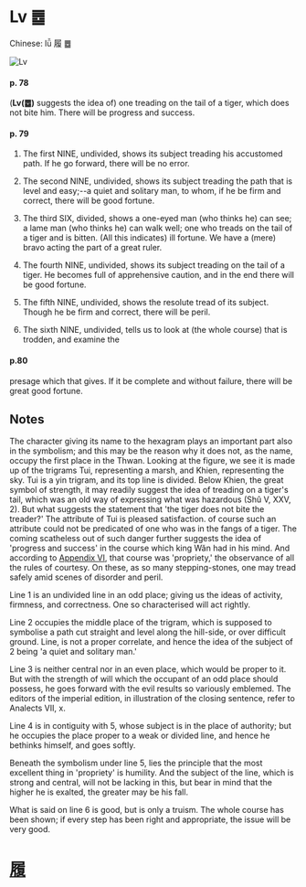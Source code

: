 # Lv ䷉

Chinese: lǚ 履 ䷉

![Lv](https://88o.io/wp-content/uploads/2018/09/10-e5b1a5lv.jpg)

#### p. 78

(**Lv(䷉)** suggests the idea of) one treading on the tail of a tiger, which does not bite him. There will be progress and success.

#### p. 79

1. The first NINE, undivided, shows its subject treading his accustomed path. If he go forward, there will be no error.

2. The second NINE, undivided, shows its subject treading the path that is level and easy;--a quiet and solitary man, to whom, if he be firm and correct, there will be good fortune.

3. The third SIX, divided, shows a one-eyed man (who thinks he) can see; a lame man (who thinks he) can walk well; one who treads on the tail of a tiger and is bitten. (All this indicates) ill fortune. We have a (mere) bravo acting the part of a great ruler.

4. The fourth NINE, undivided, shows its subject treading on the tail of a tiger. He becomes full of apprehensive caution, and in the end there will be good fortune.

5. The fifth NINE, undivided, shows the resolute tread of its subject. Though he be firm and correct, there will be peril.

6. The sixth NINE, undivided, tells us to look at (the whole course) that is trodden, and examine the

#### p.80

presage which that gives. If it be complete and without failure, there will be great good fortune.

## Notes

The character giving its name to the hexagram plays an important part also in the symbolism; and this may be the reason why it does not, as the name, occupy the first place in the Thwan. Looking at the figure, we see it is made up of the trigrams Tui, representing a marsh, and Khien, representing the sky. Tui is a yin trigram, and its top line is divided. Below Khien, the great symbol of strength, it may readily suggest the idea of treading on a tiger's tail, which was an old way of expressing what was hazardous (Shû V, XXV, 2). But what suggests the statement that 'the tiger does not bite the treader?' The attribute of Tui is pleased satisfaction. of course such an attribute could not be predicated of one who was in the fangs of a tiger. The coming scatheless out of such danger further suggests the idea of 'progress and success' in the course which king Wăn had in his mind. And according to [Appendix VI](appendix06s1.md), that course was 'propriety,' the observance of all the rules of courtesy. On these, as so many stepping-stones, one may tread safely amid scenes of disorder and peril.

Line 1 is an undivided line in an odd place; giving us the ideas of activity, firmness, and correctness. One so characterised will act rightly.

Line 2 occupies the middle place of the trigram, which is supposed to symbolise a path cut straight and level along the hill-side, or over difficult ground. Line, is not a proper correlate, and hence the idea of the subject of 2 being 'a quiet and solitary man.'

Line 3 is neither central nor in an even place, which would be proper to it. But with the strength of will which the occupant of an odd place should possess, he goes forward with the evil results so variously emblemed. The editors of the imperial edition, in illustration of the closing sentence, refer to Analects VII, x.

Line 4 is in contiguity with 5, whose subject is in the place of authority; but he occupies the place proper to a weak or divided line, and hence he bethinks himself, and goes softly.

Beneath the symbolism under line 5, lies the principle that the most excellent thing in 'propriety' is humility. And the subject of the line, which is strong and central, will not be lacking in this, but bear in mind that the higher he is exalted, the greater may be his fall.

What is said on line 6 is good, but is only a truism. The whole course has been shown; if every step has been right and appropriate, the issue will be very good.

# [履](./e5b1a5lv_cn.md)
